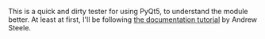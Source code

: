 This is a quick and dirty tester for using PyQt5, to understand the module better.
At least at first, I'll be following 
[the documentation tutorial](http://img.bigdatabugs.com/PyQt5Tutorial@www.bigDataBugs.com.pdf)
by Andrew Steele. 
